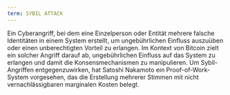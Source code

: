 ```yaml
---
term: SYBIL ATTACK
---
```


Ein Cyberangriff, bei dem eine Einzelperson oder Entität mehrere falsche Identitäten in einem System erstellt, um ungebührlichen Einfluss auszuüben oder einen unberechtigten Vorteil zu erlangen. Im Kontext von Bitcoin zielt ein solcher Angriff darauf ab, ungebührlichen Einfluss auf das System zu erlangen und damit die Konsensmechanismen zu manipulieren. Um Sybil-Angriffen entgegenzuwirken, hat Satoshi Nakamoto ein Proof-of-Work-System vorgesehen, das die Erstellung mehrerer Stimmen mit nicht vernachlässigbaren marginalen Kosten belegt.